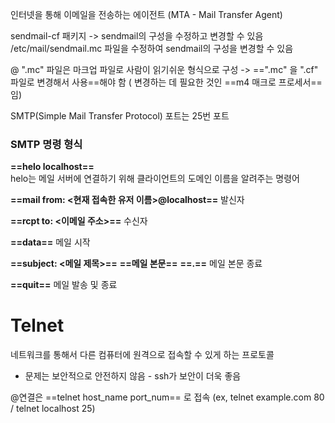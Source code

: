 인터넷을 통해 이메일을 전송하는 에이전트 (MTA - Mail Transfer Agent)

sendmail-cf 패키지 -> sendmail의 구성을 수정하고 변경할 수 있음
/etc/mail/sendmail.mc 파일을 수정하여 sendmail의 구성을 변경할 수 있음

@ ".mc" 파일은 마크업 파일로 사람이 읽기쉬운 형식으로 구성 -> ==".mc" 을 ".cf" 파일로 변경해서 사용==해야 함 ( 변경하는 데 필요한 것인 ==m4 매크로 프로세서==임)

SMTP(Simple Mail Transfer Protocol) 포트는 25번 포트
### SMTP 명령 형식
__==helo localhost==__                                                   
helo는 메일 서버에 연결하기 위해 클라이언트의 도메인 이름을 알려주는 명령어 

__==mail from: <현재 접속한 유저 이름>@localhost==__
발신자 

__==rcpt to: <이메일 주소>==__
수신자 

__==data==__
메일 시작 

__==subject: <메일 제목>==__
__==메일 본문==__
__==.==__ 
메일 본문 종료 

__==quit==__
메일 발송 및 종료
# Telnet
네트워크를 통해서 다른 컴퓨터에 원격으로 접속할 수 있게 하는 프로토콜
- 문제는 보안적으로 안전하지 않음 - ssh가 보안이 더욱 좋음

@연결은 ==telnet host_name port_num== 로 접속 (ex, telnet example.com 80 / telnet localhost 25)
